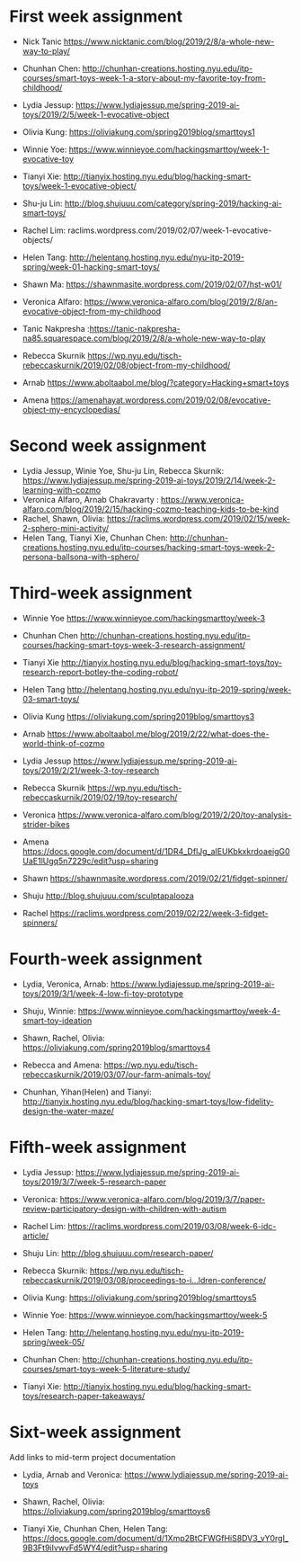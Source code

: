 # First week assignment

* Nick Tanic
https://www.nicktanic.com/blog/2019/2/8/a-whole-new-way-to-play/

* Chunhan Chen: http://chunhan-creations.hosting.nyu.edu/itp-courses/smart-toys-week-1-a-story-about-my-favorite-toy-from-childhood/
          
* Lydia Jessup: https://www.lydiajessup.me/spring-2019-ai-toys/2019/2/5/week-1-evocative-object 

* Olivia Kung: https://oliviakung.com/spring2019blog/smarttoys1

* Winnie Yoe: https://www.winnieyoe.com/hackingsmarttoy/week-1-evocative-toy

* Tianyi Xie: http://tianyix.hosting.nyu.edu/blog/hacking-smart-toys/week-1-evocative-object/

* Shu-ju Lin: http://blog.shujuuu.com/category/spring-2019/hacking-ai-smart-toys/

* Rachel Lim: raclims.wordpress.com/2019/02/07/week-1-evocative-objects/

* Helen Tang: http://helentang.hosting.nyu.edu/nyu-itp-2019-spring/week-01-hacking-smart-toys/

* Shawn Ma: https://shawnmasite.wordpress.com/2019/02/07/hst-w01/ 

* Veronica Alfaro: https://www.veronica-alfaro.com/blog/2019/2/8/an-evocative-object-from-my-childhood

* Tanic Nakpresha :https://tanic-nakpresha-na85.squarespace.com/blog/2019/2/8/a-whole-new-way-to-play

* Rebecca Skurnik
 https://wp.nyu.edu/tisch-rebeccaskurnik/2019/02/08/object-from-my-childhood/ 

* Arnab
https://www.aboltaabol.me/blog/?category=Hacking+smart+toys

* Amena 
https://amenahayat.wordpress.com/2019/02/08/evocative-object-my-encyclopedias/


# Second week assignment

* Lydia Jessup, Winie Yoe, Shu-ju Lin, Rebecca Skurnik: 
https://www.lydiajessup.me/spring-2019-ai-toys/2019/2/14/week-2-learning-with-cozmo
* Veronica Alfaro, Arnab Chakravarty : https://www.veronica-alfaro.com/blog/2019/2/15/hacking-cozmo-teaching-kids-to-be-kind
* Rachel, Shawn, Olivia: https://raclims.wordpress.com/2019/02/15/week-2-sphero-mini-activity/
* Helen Tang, Tianyi Xie, Chunhan Chen: http://chunhan-creations.hosting.nyu.edu/itp-courses/hacking-smart-toys-week-2-persona-ballsona-with-sphero/

# Third-week assignment
* Winnie Yoe
https://www.winnieyoe.com/hackingsmarttoy/week-3

* Chunhan Chen
http://chunhan-creations.hosting.nyu.edu/itp-courses/hacking-smart-toys-week-3-research-assignment/

* Tianyi Xie 
http://tianyix.hosting.nyu.edu/blog/hacking-smart-toys/toy-research-report-botley-the-coding-robot/

* Helen Tang
http://helentang.hosting.nyu.edu/nyu-itp-2019-spring/week-03-smart-toys/

* Olivia Kung https://oliviakung.com/spring2019blog/smarttoys3 

* Arnab https://www.aboltaabol.me/blog/2019/2/22/what-does-the-world-think-of-cozmo

* Lydia Jessup https://www.lydiajessup.me/spring-2019-ai-toys/2019/2/21/week-3-toy-research

* Rebecca Skurnik
 https://wp.nyu.edu/tisch-rebeccaskurnik/2019/02/19/toy-research/ 
* Veronica https://www.veronica-alfaro.com/blog/2019/2/20/toy-analysis-strider-bikes
* Amena
https://docs.google.com/document/d/1DR4_DflJg_aIEUKbkxkrdoaeigG0UaE1lUgq5n7229c/edit?usp=sharing

* Shawn
https://shawnmasite.wordpress.com/2019/02/21/fidget-spinner/

* Shuju
http://blog.shujuuu.com/sculptapalooza

* Rachel https://raclims.wordpress.com/2019/02/22/week-3-fidget-spinners/


# Fourth-week assignment

* Lydia, Veronica, Arnab: https://www.lydiajessup.me/spring-2019-ai-toys/2019/3/1/week-4-low-fi-toy-prototype

* Shuju, Winnie:
https://www.winnieyoe.com/hackingsmarttoy/week-4-smart-toy-ideation

* Shawn, Rachel, Olivia:
https://oliviakung.com/spring2019blog/smarttoys4

* Rebecca and Amena:
https://wp.nyu.edu/tisch-rebeccaskurnik/2019/03/07/our-farm-animals-toy/

* Chunhan, Yihan(Helen) and Tianyi:
http://tianyix.hosting.nyu.edu/blog/hacking-smart-toys/low-fidelity-design-the-water-maze/




# Fifth-week assignment

* Lydia Jessup: https://www.lydiajessup.me/spring-2019-ai-toys/2019/3/7/week-5-research-paper 
* Veronica: https://www.veronica-alfaro.com/blog/2019/3/7/paper-review-participatory-design-with-children-with-autism
* Rachel Lim: https://raclims.wordpress.com/2019/03/08/week-6-idc-article/
* Shuju Lin: http://blog.shujuuu.com/research-paper/

* Rebecca Skurnik: https://wp.nyu.edu/tisch-rebeccaskurnik/2019/03/08/proceedings-to-i…ldren-conference/

* Olivia Kung: https://oliviakung.com/spring2019blog/smarttoys5

* Winnie Yoe: https://www.winnieyoe.com/hackingsmarttoy/week-5

* Helen Tang: http://helentang.hosting.nyu.edu/nyu-itp-2019-spring/week-05/

* Chunhan Chen: http://chunhan-creations.hosting.nyu.edu/itp-courses/smart-toys-week-5-literature-study/

* Tianyi Xie: http://tianyix.hosting.nyu.edu/blog/hacking-smart-toys/research-paper-takeaways/

# Sixt-week assignment
Add links to mid-term project documentation 

* Lydia, Arnab and Veronica: https://www.lydiajessup.me/spring-2019-ai-toys

* Shawn, Rachel, Olivia: https://oliviakung.com/spring2019blog/smarttoys6

* Tianyi Xie, Chunhan Chen, Helen Tang: https://docs.google.com/document/d/1Xmp2BtCFWGfHiS8DV3_vY0rgI_9B3Ft9iIvwvFd5WY4/edit?usp=sharing
